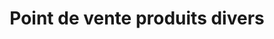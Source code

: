 ---
title: "Point de vente produits divers"
url: /gueckedou/point-de-vente-produits-divers-2/
shop: Lebensmittel
---